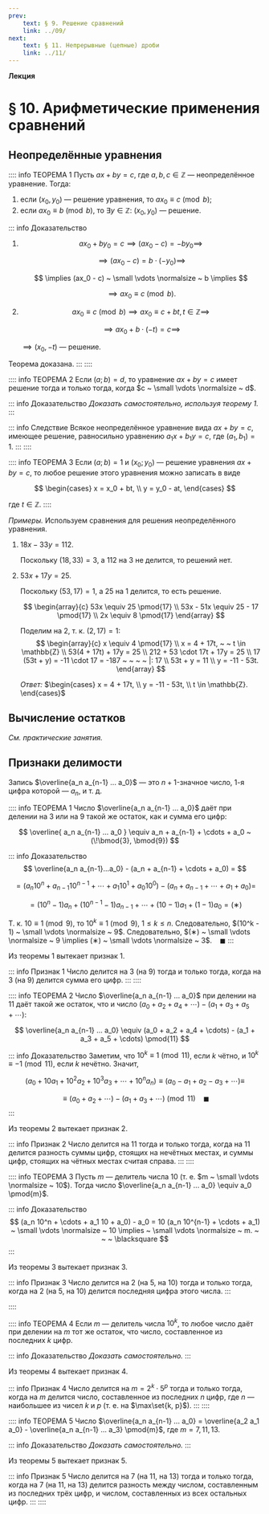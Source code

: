 ```yaml
---
prev:
    text: § 9. Решение сравнений
    link: ../09/
next:
    text: § 11. Непрерывные (цепные) дроби
    link: ../11/
---
```


**Лекция**

# § 10. Арифметические применения сравнений

## Неопределённые уравнения

:::: info ТЕОРЕМА 1
Пусть $ax + by = c$, где $a,b,c \in \mathbb{Z}$ — неопределённое уравнение. Тогда:
1. если $(x_0, y_0)$ — решение уравнения, то $ax_0 \equiv c \pmod{b}$;
2. если $ax_0 \equiv b \pmod{b}$, то $\exists y \in \mathbb{Z}: ~ (x_0, y_0)$ — решение.

::: info Доказательство
1. $$
   ax_0 + by_0 = c \implies (ax_0 - c) = -by_0 \implies
   $$
   
   $$
   \implies (ax_0 - c) = b \cdot (-y_0) \implies
   $$

   $$
   \implies (ax_0 - c) ~ \small \vdots \normalsize ~ b \implies
   $$

   $$
   \implies ax_0 \equiv c \pmod{b}.
   $$

2. $$
   ax_0 \equiv c \pmod{b} \implies ax_0 \equiv c + bt, t \in \mathbb{Z} \implies
   $$
   
   $$
   \implies ax_0 + b \cdot (-t) = c \implies
   $$

   $\implies (x_0, -t)$ — решение.

Теорема доказана.
:::
::::

:::: info ТЕОРЕМА 2
Если $(a; b) = d$, то уравнение $ax + by = c$ имеет решение тогда и только тогда, когда $c ~ \small \vdots \normalsize ~ d$.

::: info Доказательство
*Доказать самостоятельно, используя теорему 1.*
:::

::: info Следствие
Всякое неопределённое уравнение вида $ax + by = c$, имеющее решение, равносильно уравнению $a_1x + b_1y = c$, где $(a_1, b_1) = 1$.
:::
::::

:::: info ТЕОРЕМА 3
Если $(a; b) = 1$ и $(x_0; y_0)$ — решение уравнения $ax + by = c$, то любое решение этого уравнения можно записать в виде

$$
\begin{cases}
x = x_0 + bt, \\
y = y_0 - at,
\end{cases}
$$

где $t \in \mathbb{Z}$.
::::

*Примеры.* Используем сравнения для решения неопределённого уравнения.

1. $18x - 33y = 112$.

   Поскольку $(18, 33) = 3$, а $112$ на $3$ не делится, то решений нет.

2. $53x + 17y = 25$.

   Поскольку $(53, 17) = 1$, а $25$ на $1$ делится, то есть решение.

   $$
   \begin{array}{c}
   53x \equiv 25 \pmod{17} \\
   53x - 51x \equiv 25 - 17 \pmod{17} \\
   2x \equiv 8 \pmod{17}
   \end{array}
   $$

   Поделим на 2, т. к. $(2, 17) = 1$:
   $$
   \begin{array}{c}
   x \equiv 4 \pmod{17} \\
   x = 4 + 17t, ~ ~ t \in \mathbb{Z} \\
   53(4 + 17t) + 17y = 25 \\
   212 + 53 \cdot 17t + 17y = 25 \\
   17 (53t + y) = -11 \cdot 17 = -187 ~ ~ ~ ~ |: 17 \\
   53t + y = 11 \\
   y = -11 - 53t.
   \end{array}
   $$

   *Ответ:* $\begin{cases} x = 4 + 17t, \\ y = -11 - 53t, \\ t \in \mathbb{Z}. \end{cases}$

## Вычисление остатков

*См. практические занятия.*

## Признаки делимости

Запись $\overline{a_n a_{n-1} ... a_0}$ — это $n+1$-значное число, 1-я цифра которой — $a_n$, и т. д.

:::: info ТЕОРЕМА 1
Число $\overline{a_n a_{n-1} ... a_0}$ даёт при делении на 3 или на 9 такой же остаток, как и сумма его цифр:

$$
\overline{ a_n a_{n-1} ... a_0 } \equiv a_n + a_{n-1} + \cdots + a_0 ~ (\!\bmod{3}, \bmod{9})
$$

::: info Доказательство
$$
\overline{a_n a_{n-1}...a_0} - (a_n + a_{n-1} + \cdots + a_0) =
$$

$$
= (a_n 10^n + a_{n-1} 10^{n-1} + \cdots + a_1 10^1 + a_0 10^0) - (a_n + a_{n-1} + \cdots + a_1 + a_0) =
$$

$$
= (10^n - 1) a_n + (10^{n-1} - 1) a_{n-1} + \cdots + (10 - 1) a_1 + (1-1) a_0 = (∗)
$$

Т. к. $10 \equiv 1 \pmod{9}$, то $10^k \equiv 1 \pmod{9}$, $1 \le k \le n$. Следовательно, $(10^k - 1) ~ \small \vdots \normalsize ~ 9$. Следовательно, $(∗) ~ \small \vdots \normalsize ~ 9 \implies (∗) ~ \small \vdots \normalsize ~ 3$. $~~~\blacksquare$
:::

Из теоремы 1 вытекает признак 1.

::: info Признак 1
Число делится на 3 (на 9) тогда и только тогда, когда на 3 (на 9) делится сумма его цифр.
:::
::::



:::: info ТЕОРЕМА 2
Число $\overline{a_n a_{n-1} ... a_0}$ при делении на 11 даёт такой же остаток, что и число $(a_0 + a_2 + a_4 + \cdots) - (a_1 + a_3 + a_5 + \cdots)$:

$$
\overline{a_n a_{n-1} ... a_0} \equiv (a_0 + a_2 + a_4 + \cdots) - (a_1 + a_3 + a_5 + \cdots) \pmod{11}
$$

::: info Доказательство
Заметим, что $10^k \equiv 1 \pmod{11}$, если $k$ чётно, и $10^k \equiv -1 \pmod{11}$, если $k$ нечётно. Значит,

$$
(a_0 + 10 a_1 + 10^2 a_2 + 10^3 a_3 + \cdots + 10^n a_n) \equiv (a_0 - a_1 + a_2 - a_3 + \cdots) \equiv
$$

$$
\equiv (a_0 + a_2 + \cdots) - (a_1 + a_3 + \cdots) \pmod{11} ~ ~ ~ ~ \blacksquare
$$
:::

Из теоремы 2 вытекает признак 2.

::: info Признак 2
Число делится на 11 тогда и только тогда, когда на 11 делится разность суммы цифр, стоящих на нечётных местах, и суммы цифр, стоящих на чётных местах считая справа.
:::
::::



:::: info ТЕОРЕМА 3
Пусть $m$ — делитель числа 10 (т. е. $m ~ \small \vdots \normalsize ~ 10$). Тогда число $\overline{a_n a_{n-1} ... a_0} \equiv a_0 \pmod{m}$.

::: info Доказательство
$$
(a_n 10^n + \cdots + a_1 10 + a_0) - a_0 = 10 (a_n 10^{n-1} + \cdots + a_1) ~ \small \vdots \normalsize ~ 10 \implies ~ \small \vdots \normalsize ~ m. ~ ~ ~ \blacksquare
$$
:::

Из теоремы 3 вытекает признак 3.

::: info Признак 3
Число делится на 2 (на 5, на 10) тогда и только тогда, когда на 2 (на 5, на 10) делится последняя цифра этого числа.
:::

::::


:::: info ТЕОРЕМА 4
Если $m$ — делитель числа $10^k$, то любое число даёт при делении на $m$ тот же остаток, что число, составленное из последних $k$ цифр.

::: info Доказательство
*Доказать самостоятельно.*
:::

Из теоремы 4 вытекает признак 4.

::: info Признак 4
Число делится на $m = 2^k \cdot 5^p$ тогда и только тогда, когда на $m$ делится число, составленное из последних $n$ цифр, где $n$ — наибольшее из чисел $k$ и $p$ (т. е. на $\max\set{k, p}$).
:::
::::


:::: info ТЕОРЕМА 5
Число $\overline{a_n a_{n-1} ... a_0} = \overline{a_2 a_1 a_0} - \overline{a_n a_{n-1} ... a_3} \pmod{m}$, где $m = 7, 11, 13$.

::: info Доказательство
*Доказать самостоятельно.*
:::

Из теоремы 5 вытекает признак 5.

::: info Признак 5
Число делится на 7 (на 11, на 13) тогда и только тогда, когда на 7 (на 11, на 13) делится разность между числом, составленным из последних трёх цифр, и числом, составленных из всех остальных цифр.
:::
::::